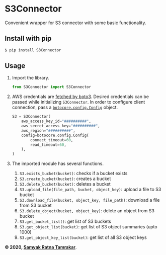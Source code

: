 # S3Connector
Convenient wrapper for S3 connector with some basic functionality.


## Install with pip
```bash
$ pip install S3Connector
```

## Usage
1.  Import the library.
    ```python
    from S3Connector import S3Connector
    ```
1.  AWS credentials are [fetched by boto3](https://boto3.amazonaws.com/v1/documentation/api/latest/guide/configuration.html). Desired credentials can be passed while initializing `S3Connector`. In order to configure client connection, pass a [`botocore.config.Config`](https://botocore.amazonaws.com/v1/documentation/api/latest/reference/config.html) object.
    ```python
    S3 = S3Connector(
        aws_access_key_id="##########",
        aws_secret_access_key="##########",
        aws_region="##########",
        config=botocore.config.Config(
            connect_timeout=60,
            read_timeout=60,
        ),
    )
    ```
1.  The imported module has several functions.

    1. ```S3.exists_bucket(bucket)```: checks if a bucket exists
    1. ```S3.create_bucket(bucket)```: creates a bucket
    1. ```S3.delete_bucket(bucket)```: deletes a bucket
    1. ```S3.upload_file(file_path, bucket, object_key)```: upload a file to S3 bucket
    1. ```S3.download_file(bucket, object_key, file_path)```: download a file from S3 bucket
    1. ```S3.delete_object(bucket, object_key)```: delete an object from S3 bucket
    1. ```S3.get_bucket_list()```: get list of S3 buckets
    1. ```S3.get_object_list(bucket)```: get list of S3 object summaries (upto 1000)
    1. ```S3.get_object_key_list(bucket)```: get list of all S3 object keys


**&copy; 2020, [Samyak Ratna Tamrakar](https://www.linkedin.com/in/srtamrakar/)**.

